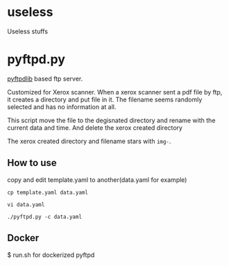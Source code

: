 # useless
Useless stuffs

# pyftpd.py
[pyftpdlib](https://github.com/giampaolo/pyftpdlib) based ftp server.

Customized for Xerox scanner.
When a xerox scanner sent a pdf file by ftp, it creates a directory and put file in it.
The filename seems randomly selected and has no information at all.

This script move the file to the degisnated directory and rename with the current data and time.
And delete the xerox created directory

The xerox created directory and filename stars with `img-`.


## How to use

copy and edit template.yaml to another(data.yaml for example)

    cp template.yaml data.yaml

    vi data.yaml

    ./pyftpd.py -c data.yaml

## Docker

$ run.sh for dockerized pyftpd

